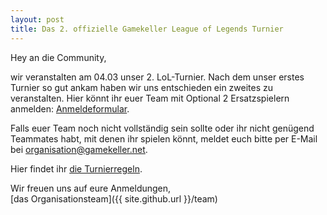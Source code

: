 ```yaml
---
layout: post
title: Das 2. offizielle Gamekeller League of Legends Turnier
---
```


Hey an die Community,

wir veranstalten am 04.03 unser 2. LoL-Turnier.
Nach dem unser erstes Turnier so gut ankam haben wir uns entschieden ein zweites zu veranstalten.
Hier könnt ihr euer Team mit Optional 2 Ersatzspielern anmelden: [Anmeldeformular](http://goo.gl/forms/xusHcE4Lem).

Falls euer Team noch nicht vollständig sein sollte oder ihr nicht genügend Teammates habt,
mit denen ihr spielen könnt, meldet euch bitte per E-Mail bei [organisation@gamekeller.net](mailto:organisation@gamekeller.net).

Hier findet ihr [die Turnierregeln](http://bit.ly/1S56oDs).

Wir freuen uns auf eure Anmeldungen,<br>
[das Organisationsteam]({{ site.github.url }}/team)
